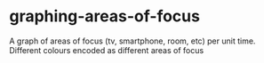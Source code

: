 # graphing-areas-of-focus
A graph of areas of focus (tv, smartphone, room, etc) per unit time. Different colours encoded as different areas of focus
